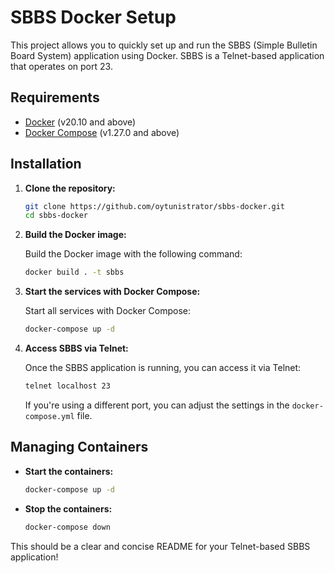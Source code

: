 # SBBS Docker Setup

This project allows you to quickly set up and run the SBBS (Simple Bulletin Board System) application using Docker. SBBS is a Telnet-based application that operates on port 23.

## Requirements

- [Docker](https://www.docker.com/get-started) (v20.10 and above)
- [Docker Compose](https://docs.docker.com/compose/install/) (v1.27.0 and above)

## Installation

1. **Clone the repository:**

   ```bash
   git clone https://github.com/oytunistrator/sbbs-docker.git
   cd sbbs-docker
   ```

2. **Build the Docker image:**

   Build the Docker image with the following command:

   ```bash
   docker build . -t sbbs
   ```

3. **Start the services with Docker Compose:**

   Start all services with Docker Compose:

   ```bash
   docker-compose up -d
   ```

4. **Access SBBS via Telnet:**

   Once the SBBS application is running, you can access it via Telnet:

   ```bash
   telnet localhost 23
   ```

   If you're using a different port, you can adjust the settings in the `docker-compose.yml` file.

## Managing Containers

- **Start the containers:**

   ```bash
   docker-compose up -d
   ```

- **Stop the containers:**

   ```bash
   docker-compose down
   ```

This should be a clear and concise README for your Telnet-based SBBS application!
